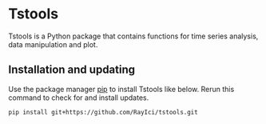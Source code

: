 # Tstools

Tstools is a Python package that contains functions for time series analysis, data manipulation and plot.

## Installation and updating

Use the package manager [pip](https://pip.pypa.io/en/stable/) to install Tstools like below. Rerun this command to check for and install updates.
```bash
pip install git+https://github.com/RayIci/tstools.git
```

